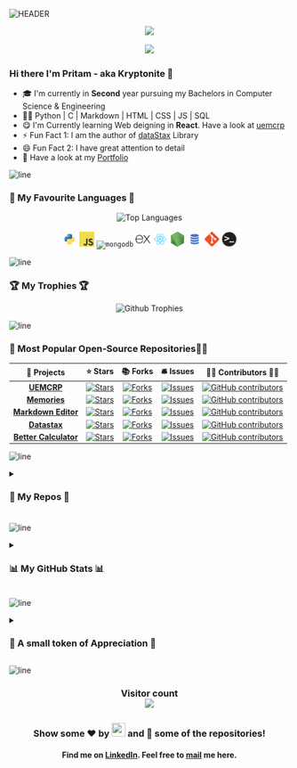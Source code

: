 ![HEADER](https://user-images.githubusercontent.com/75939390/137618587-814e87c9-881b-4b95-887b-f38426f4bf18.jpg)

<!-- Viewer Counter -->
<div align=center> <img src="https://komarev.com/ghpvc/?username=warmachine028"> </div>

<!-- # Hi there I'm Pritam - aka [Kryptonite] 🚀 -->

<div align="center">
   <p align="center">
   <img src="https://readme-typing-svg.herokuapp.com?&font=Parisienne&color=D61491&size=55&width=890&center=true&height=90&lines=Under-Grad+Computer+Science+Engineer;Open+Source+Contributor;Programming+Enthusiast;GWOC+Contributor;Pythonista;Web+Developer;Open+Source+Mentor;Gamer;Author+of+dataStax"/>
    </p>
</div>

### Hi there I'm Pritam - aka Kryptonite 🚀

-   🎓 I'm currently in **Second** year pursuing my Bachelors in Computer Science & Engineering
-   👩‍💻 Python | C | Markdown | HTML | CSS | JS | SQL
-   😋 I'm Currently learning Web deigning in **React**. Have a look at [uemcrp]
-   ⚡ Fun Fact 1: I am the author of [dataStax] Library
-   😄 Fun Fact 2: I have great attention to detail
-   📄 Have a look at my [Portfolio]

![line]

### 💖 My Favourite Languages 💖

<div align="center">  
   <img alt = "Top Languages" src = "https://github-readme-stats.vercel.app/api/top-langs/?username=warmachine028&bg_color=000000&title_color=f5f9ff&text_color=FF0000&layout=compact&hide_border=true"/>
   <br><br>
   <code><img height="27" src="https://raw.githubusercontent.com/github/explore/80688e429a7d4ef2fca1e82350fe8e3517d3494d/topics/python/python.png" alt="python"></code>
   <code><img height="27" src="https://raw.githubusercontent.com/github/explore/80688e429a7d4ef2fca1e82350fe8e3517d3494d/topics/javascript/javascript.png" alt="javascript"></code>
   <code><img height="27" src="https://encrypted-tbn0.gstatic.com/images?q=tbn%3AANd9GcSTTzPAw-55ssm1Im594xYZ9eRQu2JylrkYLg&usqp=CAU" alt="mongodb"></code>
   <code><img height="27" src="https://raw.githubusercontent.com/devicons/devicon/master/icons/express/express-original.svg" alt="expressjs"></code>
   <code><img height="27" src="https://raw.githubusercontent.com/github/explore/80688e429a7d4ef2fca1e82350fe8e3517d3494d/topics/react/react.png" alt="react"></code>
   <code><img height="27" src="https://raw.githubusercontent.com/github/explore/80688e429a7d4ef2fca1e82350fe8e3517d3494d/topics/nodejs/nodejs.png" alt="nodejs"></code>
   <code><img height="27" src="https://raw.githubusercontent.com/github/explore/80688e429a7d4ef2fca1e82350fe8e3517d3494d/topics/sql/sql.png" alt="sql"></code>
   <code><img height="27" src="https://raw.githubusercontent.com/devicons/devicon/master/icons/git/git-original.svg" alt="git"></code>
   <code><img height="27" src="https://raw.githubusercontent.com/github/explore/80688e429a7d4ef2fca1e82350fe8e3517d3494d/topics/terminal/terminal.png" alt="terminal"></code>
</div>
  
![line]

### 🏆 My Trophies 🏆

<div align="center">
   <img alt = "Github Trophies" src="https://github-profile-trophy.vercel.app/?username=warmachine028&margin-w=10&margin-h=10&theme=onestar&column=4&row=2"> 
</div>

![line]

<!-- ### 📕 Most Popular Open-Source Repositories 📗 -->

### 👑 Most Popular Open-Source Repositories🔺👑

| 🎁 Projects  |                                               ⭐ Stars                                                |                                               📚 Forks                                                |                                                                         🛎 Issues                                                                          |                                         👩‍💻 Contributors 👨‍💻                                         |
| :----------: | :---------------------------------------------------------------------------------------------------: | :---------------------------------------------------------------------------------------------------: | :-------------------------------------------------------------------------------------------------------------------------------------------------------: | :------------------------------------------------------------------------------------------------: |
| **[UEMCRP]** | [![Stars](https://img.shields.io/github/stars/warmachine028/uemcrp?style=flat-round&labelColor=343b41)](https://github.com/warmachine028/uemcrp/stargazers) | [![Forks](https://img.shields.io/github/forks/warmachine028/uemcrp?style=flat-round&labelColor=343b41)](https://github.com/warmachine028/uemcrp/network/members) | [![Issues](https://img.shields.io/github/issues/warmachine028/uemcrp?style=flat-round&labelColor=343b41)](https://github.com/warmachine028/uemcrp/issues) | [![GitHub contributors](https://img.shields.io/github/contributors/warmachine028/uemcrp?color=violet)](https://github.com/warmachine028/uemcrp/graphs/contributors) |
| **[Memories](https://github.com/warmachine028/memories)** | [![Stars](https://img.shields.io/github/stars/warmachine028/memories?style=flat-round&labelColor=343b41)](https://github.com/warmachine028/memories/stargazers) | [![Forks](https://img.shields.io/github/forks/warmachine028/memories?style=flat-round&labelColor=343b41)](https://github.com/warmachine028/memories/network/members) | [![Issues](https://img.shields.io/github/issues/warmachine028/memories?style=flat-round&labelColor=343b41)](https://github.com/warmachine028/memories/issues) | [![GitHub contributors](https://img.shields.io/github/contributors/warmachine028/memories?color=violet)](https://github.com/warmachine028/memories/graphs/contributors) |
| **[Markdown Editor]** | [![Stars](https://img.shields.io/github/stars/warmachine028/markdown-editor?style=flat-round&labelColor=343b41)](https://github.com/warmachine028/markdown-editor/stargazers) | [![Forks](https://img.shields.io/github/forks/warmachine028/markdown-editor?style=flat-round&labelColor=343b41)](https://github.com/warmachine028/markdown-editor/network/members) | [![Issues](https://img.shields.io/github/issues/warmachine028/markdown-editor?style=flat-round&labelColor=343b41)](https://github.com/warmachine028/markdown-editor/issues) | [![GitHub contributors](https://img.shields.io/github/contributors/warmachine028/markdown-editor?color=violet)](https://github.com/warmachine028/markdown-editor/graphs/contributors) |
| **[Datastax](https://github.com/warmachine028/datastax)** | [![Stars](https://img.shields.io/github/stars/warmachine028/datastax?style=flat-round&labelColor=343b41)](https://github.com/warmachine028/datastax/stargazers) | [![Forks](https://img.shields.io/github/forks/warmachine028/datastax?style=flat-round&labelColor=343b41)](https://github.com/warmachine028/datastax/network/members) | [![Issues](https://img.shields.io/github/issues/warmachine028/datastax?style=flat-round&labelColor=343b41)](https://github.com/warmachine028/datastax/issues) | [![GitHub contributors](https://img.shields.io/github/contributors/warmachine028/datastax?color=violet)](https://github.com/warmachine028/datastax/graphs/contributors) |
| **[Better Calculator](https://github.com/warmachine028/Better-Calculator)** | [![Stars](https://img.shields.io/github/stars/warmachine028/better-calculator?style=flat-round&labelColor=343b41)](https://github.com/warmachine028/better-calculator/stargazers) | [![Forks](https://img.shields.io/github/forks/warmachine028/better-calculator?style=flat-round&labelColor=343b41)](https://github.com/warmachine028/better-calculator/network/members) | [![Issues](https://img.shields.io/github/issues/warmachine028/better-calculator?style=flat-round&labelColor=343b41)](https://github.com/warmachine028/better-calculator/issues) | [![GitHub contributors](https://img.shields.io/github/contributors/warmachine028/better-calculator?color=violet)](https://github.com/warmachine028/better-calculator/graphs/contributors) |

![line]

<!-- ### 📕 My Repos 📗 -->

<details>
      <summary><h3> 📕 My Repos 📗 <h3/></summary>
      <div align="center">
         <a href="https://github.com/warmachine028/memories">
            <img alt = "Memories" src = "https://github-readme-stats.vercel.app/api/pin/?username=warmachine028&repo=memories&bg_color=7,000000,023880,C25E19,000000&title_color=f5f9ff&text_color=f5f9ff&hide_border=true&icon_color=f5f9ff" />
         </a>
         <a href="https://github.com/warmachine028/euphoria">
            <img alt ="KMeans Example" src = "https://github-readme-stats.vercel.app/api/pin/?username=warmachine028&repo=euphoria&bg_color=30,e96443,904e95&title_color=f5f9ff&text_color=f5f9ff&hide_border=true&icon_color=f5f9ff">
         </a>
         <br>
         <a href="https://github.com/warmachine028/dataStax">
            <img alt = "dataStax" src = "https://github-readme-stats.vercel.app/api/pin/?username=warmachine028&repo=dataStax&bg_color=50,00EFD1,00bbd1,007dff,0200b9&title_color=f5f9ff&text_color=f5f9ff&hide_border=true&icon_color=f5f9ff" />
         </a>
         <a href="https://github.com/warmachine028/portfolio">
            <img alt ="Portfolio" src = "https://github-readme-stats.vercel.app/api/pin/?username=warmachine028&repo=Portfolio&bg_color=70,d0ae57,000000&title_color=f5f9ff&text_color=f5f9ff&hide_border=true&icon_color=f5f9ff">
         </a><br>
         <a href="https://github.com/warmachine028/markdown-editor">
            <img alt = "Hospital Management System" src = "https://github-readme-stats.vercel.app/api/pin/?username=warmachine028&repo=markdown-editor&bg_color=50,00b3ff,bf0254&title_color=f5f9ff&text_color=f5f9ff&hide_border=true&icon_color=f5f9ff" /> 
         </a>
         <a href="https://github.com/warmachine028/nifty-gifty-webpage">
            <img alt ="Attendance Analyzer" src = "https://github-readme-stats.vercel.app/api/pin/?username=warmachine028&repo=nifty-gifty-webpage&bg_color=70,b8b9ba,000000&title_color=f5f9ff&text_color=f5f9ff&hide_border=true&icon_color=f5f9ff">
         </a>
         <br>
     </div>
</details>
   
![line]

<!-- ### 📊 My GitHub Stats 📊 -->

<details>
   <summary><h3> 📊 My GitHub Stats 📊 <h3/> </summary>

<div align="center">

<img alt = "Github Stats" src= "https://github-readme-stats.vercel.app/api?username=warmachine028&show_icons=true&bg_color=000000&title_color=f5f9ff&icon_color=00ff3c&text_color=FF0000&hide_border=true" /> <br>

<img alt = "Github Streak" src="https://github-readme-streak-stats.herokuapp.com?user=warmachine028&theme=radical&hide_border=true&background=000000&stroke=DD0600&fire=C25E19&ring=1DDD0D&dates=00b3ff&currStreakNum=FF3086&currStreakLabel=DD1D00&sideLabels=DD0000&sideNums=DDDDDDhttp://github-readme-streak-stats.herokuapp.com?user=warmachine028&theme=radical&hide_border=true&background=000000&stroke=DD0600&fire=C25E19&ring=1DDD0D&dates=00b3ff&currStreakNum=FF3086&currStreakLabel=DD1D00&sideLabels=DD0000&sideNums=DDDDDD" /><br>

   <img alt = "Activity Graph" src = "https://activity-graph.herokuapp.com/graph?username=warmachine028&bg_color=000000&color=FF0000&line=00ff3c&point=FFFFFF&hide_border=true&area=true&area_color=0b9e00" />

 </div>
</details>

![line]

<!-- ### 💖 For my Github Followers 💖-->

<details>
   <summary><h3> 💖 A small token of Appreciation 💖 </h3></summary>
   <div align="center">
      <img alt = "Thanks to all my followers" src = "https://user-images.githubusercontent.com/75939390/146673196-59b1fc6c-cab7-4461-bf1e-6ed95dd9a33d.jpg"  height="400" width="460"/>
   </div>
</details>
 
![line]

<h3 align="center"> Visitor count <br><img src="https://profile-counter.glitch.me/warmachine028/count.svg"/></h3>
<h3 align="center"> Show some ❤️ by <img src="https://imgur.com/o7ncZFp.jpg" height=25px width=25px> and 🍴 some of the repositories!</h3>
<h4 align="center"> Find me on <a href="https://www.linkedin.com/in/pritam-kundu-b16304211/">LinkedIn</a>. Feel free to <a href="mailto:pritamkundu771@gmail.com">mail</a> me here.</h4>

<!-- Links -->

[linkedin]: https://www.linkedin.com/in/pritam-kundu-b16304211/
[mail]: mailto:pritamkundu771@gmail.com
[portfolio]: https://portfolio-pritam.netlify.app/
[gui application]: https://warmachine028.github.io/Better-Calculator/
[datastax]: https://pypi.org/project/datastax/

[meme]: ![FB_IMG_1639912917576](https://user-images.githubusercontent.com/75939390/146673196-59b1fc6c-cab7-4461-bf1e-6ed95dd9a33d.jpg)
[Markdown Editor]: https://github.com/warmachine028/markdown-editor
[Memories]: https://memories-pritam.netlify.app
[line]: https://user-images.githubusercontent.com/75939390/137615281-3a875960-92cc-407f-97fe-fd2319bdb252.png

[uemcrp]: https://github.com/warmachine028/uemcrp
